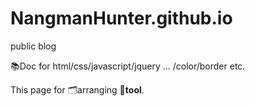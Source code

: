 # NangmanHunter.github.io
public blog

📚Doc for html/css/javascript/jquery ... /color/border etc.

This page for 🗂️arranging 🔨**tool**.









